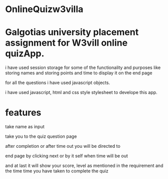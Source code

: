 # OnlineQuizw3villa
# Galgotias university placement assignment for W3vill online quizApp.

i have used session storage for some of  the functionality and purposes like storing names 
and storing points and time to display it on the end page

for all the questions i have used javascript objects.

i have used  javascript, html and css style stylesheet to develope this app.
# features
take name as input

take you to the quiz question page

after completion or after time out you will be directed to 

end page by clicking next or by it self when time will be out 

and at last it will show your score, level as mentioned in the requirement
and the time time you have taken to complete the quiz
